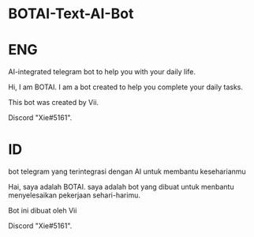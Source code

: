 # BOTAI-Text-AI-Bot

# ENG

AI-integrated telegram bot to help you with your daily life.

Hi, I am BOTAI. I am a bot created to help you complete your daily tasks.

This bot was created by Vii.

Discord "Xie#5161".

# ID

bot telegram yang terintegrasi dengan AI untuk membantu keseharianmu

Hai, saya adalah BOTAI. saya adalah bot yang dibuat untuk menbantu menyelesaikan pekerjaan sehari-harimu.

Bot ini dibuat oleh Vii

Discord "Xie#5161".
